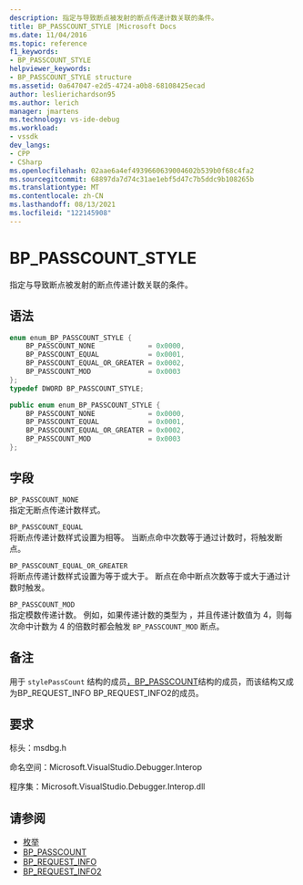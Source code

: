 ```yaml
---
description: 指定与导致断点被发射的断点传递计数关联的条件。
title: BP_PASSCOUNT_STYLE |Microsoft Docs
ms.date: 11/04/2016
ms.topic: reference
f1_keywords:
- BP_PASSCOUNT_STYLE
helpviewer_keywords:
- BP_PASSCOUNT_STYLE structure
ms.assetid: 0a647047-e2d5-4724-a0b8-68108425ecad
author: leslierichardson95
ms.author: lerich
manager: jmartens
ms.technology: vs-ide-debug
ms.workload:
- vssdk
dev_langs:
- CPP
- CSharp
ms.openlocfilehash: 02aae6a4ef4939660639004602b539b0f68c4fa2
ms.sourcegitcommit: 68897da7d74c31ae1ebf5d47c7b5ddc9b108265b
ms.translationtype: MT
ms.contentlocale: zh-CN
ms.lasthandoff: 08/13/2021
ms.locfileid: "122145908"
---
```

# <a name="bp_passcount_style"></a>BP_PASSCOUNT_STYLE
指定与导致断点被发射的断点传递计数关联的条件。

## <a name="syntax"></a>语法

```cpp
enum enum_BP_PASSCOUNT_STYLE {
    BP_PASSCOUNT_NONE             = 0x0000,
    BP_PASSCOUNT_EQUAL            = 0x0001,
    BP_PASSCOUNT_EQUAL_OR_GREATER = 0x0002,
    BP_PASSCOUNT_MOD              = 0x0003
};
typedef DWORD BP_PASSCOUNT_STYLE;
```

```csharp
public enum enum_BP_PASSCOUNT_STYLE {
    BP_PASSCOUNT_NONE             = 0x0000,
    BP_PASSCOUNT_EQUAL            = 0x0001,
    BP_PASSCOUNT_EQUAL_OR_GREATER = 0x0002,
    BP_PASSCOUNT_MOD              = 0x0003
};
```

## <a name="fields"></a>字段
`BP_PASSCOUNT_NONE`\
指定无断点传递计数样式。

`BP_PASSCOUNT_EQUAL`\
将断点传递计数样式设置为相等。 当断点命中次数等于通过计数时，将触发断点。

`BP_PASSCOUNT_EQUAL_OR_GREATER`\
将断点传递计数样式设置为等于或大于。 断点在命中断点次数等于或大于通过计数时触发。

`BP_PASSCOUNT_MOD`\
指定模数传递计数。 例如，如果传递计数的类型为 ，并且传递计数值为 4，则每次命中计数为 4 的倍数时都会触发 `BP_PASSCOUNT_MOD` 断点。

## <a name="remarks"></a>备注
用于 `stylePassCount` 结构的成员[，BP_PASSCOUNT](../../../extensibility/debugger/reference/bp-passcount.md)[](../../../extensibility/debugger/reference/bp-request-info.md)结构的成员，而该结构又成为BP_REQUEST_INFO BP_REQUEST_INFO2的成员。 [](../../../extensibility/debugger/reference/bp-request-info2.md)

## <a name="requirements"></a>要求
标头：msdbg.h

命名空间：Microsoft.VisualStudio.Debugger.Interop

程序集：Microsoft.VisualStudio.Debugger.Interop.dll

## <a name="see-also"></a>请参阅
- [枚举](../../../extensibility/debugger/reference/enumerations-visual-studio-debugging.md)
- [BP_PASSCOUNT](../../../extensibility/debugger/reference/bp-passcount.md)
- [BP_REQUEST_INFO](../../../extensibility/debugger/reference/bp-request-info.md)
- [BP_REQUEST_INFO2](../../../extensibility/debugger/reference/bp-request-info2.md)
